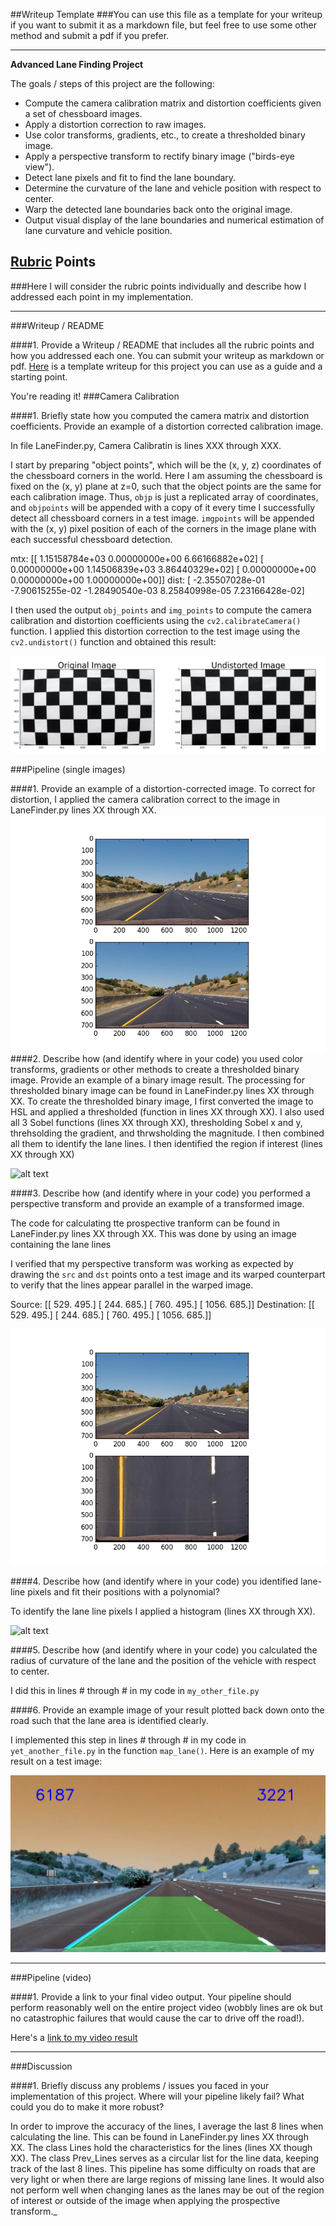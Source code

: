 ##Writeup Template
###You can use this file as a template for your writeup if you want to submit it as a markdown file, but feel free to use some other method and submit a pdf if you prefer.

---

**Advanced Lane Finding Project**

The goals / steps of this project are the following:

* Compute the camera calibration matrix and distortion coefficients given a set of chessboard images.
* Apply a distortion correction to raw images.
* Use color transforms, gradients, etc., to create a thresholded binary image.
* Apply a perspective transform to rectify binary image ("birds-eye view").
* Detect lane pixels and fit to find the lane boundary.
* Determine the curvature of the lane and vehicle position with respect to center.
* Warp the detected lane boundaries back onto the original image.
* Output visual display of the lane boundaries and numerical estimation of lane curvature and vehicle position.

[//]: # (Image References)

[image1]: ./examples/undistort_output.png "Undistorted"
[image2]: ./output_images/undistort_output.png "Road Transformed"
[image3]: ./output_images/binary_combo_example.jpg "Binary Example"
[image4]: ./output_images/warped_straight_lines.png "Warp Example"
[image5]: ./output_images/color_fit_lines.jpg "Fit Visual"
[image6]: ./output_images/example_output1.png "Output"
[video1]: ./output_images/project_video_processed.mp4 "Video"

## [Rubric](https://review.udacity.com/#!/rubrics/571/view) Points
###Here I will consider the rubric points individually and describe how I addressed each point in my implementation.  

---
###Writeup / README

####1. Provide a Writeup / README that includes all the rubric points and how you addressed each one.  You can submit your writeup as markdown or pdf.  [Here](https://github.com/udacity/CarND-Advanced-Lane-Lines/blob/master/writeup_template.md) is a template writeup for this project you can use as a guide and a starting point.  

You're reading it!
###Camera Calibration

####1. Briefly state how you computed the camera matrix and distortion coefficients. Provide an example of a distortion corrected calibration image.

In file LaneFinder.py, Camera Calibratin is lines XXX through XXX. 

I start by preparing "object points", which will be the (x, y, z) coordinates of the chessboard corners in the world. Here I am assuming the chessboard is fixed on the (x, y) plane at z=0, such that the object points are the same for each calibration image.  Thus, `objp` is just a replicated array of coordinates, and `objpoints` will be appended with a copy of it every time I successfully detect all chessboard corners in a test image.  `imgpoints` will be appended with the (x, y) pixel position of each of the corners in the image plane with each successful chessboard detection.  

mtx:
[[  1.15158784e+03   0.00000000e+00   6.66166882e+02]
 [  0.00000000e+00   1.14506839e+03   3.86440329e+02]
 [  0.00000000e+00   0.00000000e+00   1.00000000e+00]]
dist:
[ -2.35507028e-01  -7.90615255e-02  -1.28490540e-03   8.25840998e-05
   7.23166428e-02]

I then used the output `obj_points` and `img_points` to compute the camera calibration and distortion coefficients using the `cv2.calibrateCamera()` function.  I applied this distortion correction to the test image using the `cv2.undistort()` function and obtained this result: 

![alt text][image1]

###Pipeline (single images)

####1. Provide an example of a distortion-corrected image.
To correct for distortion, I applied the camera calibration correct to the image in LaneFinder.py lines XX through XX.
![alt text][image2]
####2. Describe how (and identify where in your code) you used color transforms, gradients or other methods to create a thresholded binary image.  Provide an example of a binary image result.
The processing for thresholded binary image can be found in LaneFinder.py lines XX through XX.
To create the thresholded binary image, I first converted the image to HSL and applied a thresholded (function in lines XX through XX).  I also used all 3 Sobel functions (lines XX through XX), thresholding Sobel x and y, threhsolding the gradient, and thrwsholding the magnitude.  I then combined all them to identify the lane lines.  I then identified the region if interest (lines XX through XX)

![alt text][image3]

####3. Describe how (and identify where in your code) you performed a perspective transform and provide an example of a transformed image.

The code for calculating tte prospective tranform can be found in LaneFinder.py lines XX through XX.  This was done by using an image containing the lane lines

I verified that my perspective transform was working as expected by drawing the `src` and `dst` points onto a test image and its warped counterpart to verify that the lines appear parallel in the warped image.

Source:
[[  529.   495.]
 [  244.   685.]
 [  760.   495.]
 [ 1056.   685.]]
Destination:
[[  529.   495.]
 [  244.   685.]
 [  760.   495.]
 [ 1056.   685.]]

![alt text][image4]

####4. Describe how (and identify where in your code) you identified lane-line pixels and fit their positions with a polynomial?

To identify the lane line pixels I applied a histogram (lines XX through XX).  

![alt text][image5]

####5. Describe how (and identify where in your code) you calculated the radius of curvature of the lane and the position of the vehicle with respect to center.

I did this in lines # through # in my code in `my_other_file.py`

####6. Provide an example image of your result plotted back down onto the road such that the lane area is identified clearly.

I implemented this step in lines # through # in my code in `yet_another_file.py` in the function `map_lane()`.  Here is an example of my result on a test image:

![alt text][image6]

---

###Pipeline (video)

####1. Provide a link to your final video output.  Your pipeline should perform reasonably well on the entire project video (wobbly lines are ok but no catastrophic failures that would cause the car to drive off the road!).

Here's a [link to my video result](./project_video.mp4)

---

###Discussion

####1. Briefly discuss any problems / issues you faced in your implementation of this project.  Where will your pipeline likely fail?  What could you do to make it more robust?

In order to improve the accuracy of the lines, I average the last 8 lines when calculating the line.  This can be found in LaneFinder.py lines XX through XX.  The class Lines hold the characteristics for the lines (lines XX though XX).  The class Prev_Lines serves as a circular list for the line data, keeping track of the last 8 lines.  This pipeline has some difficulty on roads that are very light or when there are large regions of missing lane lines.  It would also not perform well when changing lanes as the lanes may be out of the region of interest or outside of the image when applying the prospective transform._

